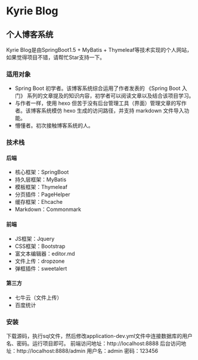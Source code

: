 # Kyrie Blog
## 个人博客系统
Kyrie Blog是由SpringBoot1.5 + MyBatis + Thymeleaf等技术实现的个人网站，如果觉得项目不错，请帮忙Star支持一下。
### 适用对象
* Spring Boot 初学者。该博客系统综合运用了作者发表的 《Spring Boot 入门》 系列的文章提及的知识内容，初学者可以阅读文章以及结合该项目学习。
* 与作者一样，使用 hexo 但苦于没有后台管理工具（界面）管理文章的写作者。该博客系统模仿 hexo 生成的访问路径，并支持 markdown 文件导入功能。
* 懵懂者。初次接触博客系统的人。
### 技术栈
#### 后端
* 核心框架：SpringBoot
* 持久层框架：MyBatis
* 模板框架：Thymeleaf
* 分页插件：PageHelper
* 缓存框架：Ehcache
* Markdown：Commonmark
#### 前端
* JS框架：Jquery
* CSS框架：Bootstrap
* 富文本编辑器：editor.md
* 文件上传：dropzone
* 弹框插件：sweetalert
#### 第三方
* 七牛云（文件上传）
* 百度统计
### 安装
下载源码，执行sql文件，然后修改application-dev.yml文件中连接数据库的用户名、密码。运行项目即可。
前端访问地址：http://localhost:8888
后台访问地址：http://localhost:8888/admin 用户名：admin 密码：123456
